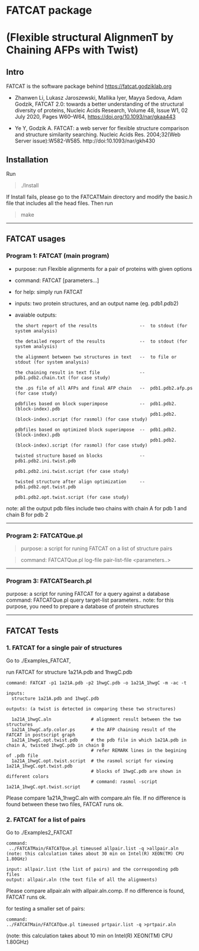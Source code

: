 # FATCAT package

# (Flexible structural AlignmenT by Chaining AFPs with Twist)

## Intro

FATCAT is the software package behind https://fatcat.godziklab.org

* Zhanwen Li, Lukasz Jaroszewski, Mallika Iyer, Mayya Sedova, Adam Godzik, FATCAT 2.0: towards a better understanding of the structural diversity of proteins, Nucleic Acids Research, Volume 48, Issue W1, 02 July 2020, Pages W60–W64, https://doi.org/10.1093/nar/gkaa443

* Ye Y, Godzik A. FATCAT: a web server for flexible structure comparison and structure similarity searching. Nucleic Acids Res. 2004;32(Web Server issue):W582-W585. http://doi:10.1093/nar/gkh430

## Installation 

Run 
>./Install

If Install fails, please go to the FATCATMain directory and modify the basic.h file that includes all the head files.
Then run 
>make


---

## FATCAT usages


### Program 1: FATCAT (main program)


- purpose: run Flexible alignments for a pair of proteins with given options
- command:  FATCAT [parameters...]
- for help: simply run FATCAT
- inputs:  two protein structures, and an output name (eg. pdb1.pdb2)
- avaiable outputs: 

      the short report of the results                --  to stdout (for system analysis)

      the detailed report of the results             --  to stdout (for system analysis)

      the alignment between two structures in text   --  to file or stdout (for system analysis)

      the chaining result in text file               --  pdb1.pdb2.chain.txt (for case study)

      the .ps file of all AFPs and final AFP chain   --  pdb1.pdb2.afp.ps (for case study)

      pdbfiles based on block superimpose            --  pdb1.pdb2.(block-index).pdb
                                                         pdb1.pdb2.(block-index).script (for rasmol) (for case study)

      pdbfiles based on optimized block superimpose  --  pdb1.pdb2.(block-index).pdb
                                                         pdb1.pdb2.(block-index).script (for rasmol) (for case study)

      twisted structure based on blocks              --  pdb1.pdb2.ini.twist.pdb
                                                         pdb1.pdb2.ini.twist.script (for case study)               

      twisted structure after align optimization     --  pdb1.pdb2.opt.twist.pdb
                                                         pdb1.pdb2.opt.twist.script (for case study)                



note: all the output pdb files include two chains with chain A for pdb 1 and chain B for pdb 2

----

### Program 2: FATCATQue.pl

>purpose: a script for runing FATCAT on a list of structure pairs 

>command: FATCATQue.pl log-file pair-list-file <parameters..>

----

### Program 3: FATCATSearch.pl

purpose: a script for runing FATCAT for a query against a database
command: FATCATQue.pl query target-list parameters..
note: for this purpose, you need to prepare a database of protein structures

---

##  FATCAT Tests

### 1. FATCAT for a single pair of structures

Go to ./Examples_FATCAT,

run FATCAT for structure 1a21A.pdb and 1hwgC.pdb 

    command: FATCAT -p1 1a21A.pdb -p2 1hwgC.pdb -o 1a21A_1hwgC -m -ac -t

    inputs: 
      structure 1a21A.pdb and 1hwgC.pdb

    outputs: (a twist is detected in comparing these two structures)

      1a21A_1hwgC.aln               # alignment result between the two structures
      1a21A_1hwgC.afp.color.ps      # the AFP chaining result of the FATCAT in postscript graph
      1a21A_1hwgC.opt.twist.pdb     # the pdb file in which 1a21A.pdb in chain A, twisted 1hwgC.pdb in chain B  
				                    # refer REMARK lines in the begining of .pdb file
      1a21A_1hwgC.opt.twist.script  # the rasmol script for viewing 1a21A_1hwgC.opt.twist.pdb 
				                    # blocks of 1hwgC.pdb are shown in different colors
				                    # command: rasmol -script 1a21A_1hwgC.opt.twist.script

Please compare 1a21A_1hwgC.aln with compare.aln file. 
If no difference is found between these two files, FATCAT runs ok.


### 2. FATCAT for a list of pairs

Go to ./Examples2_FATCAT

    command:
     ../FATCATMain/FATCATQue.pl timeused allpair.list -q >allpair.aln
    (note: this calculation takes about 30 min on Intel(R) XEON(TM) CPU 1.80GHz)

    input: allpair.list (the list of pairs) and the corresponding pdb files
    output: allpair.aln (the text file of all the alignments)

Please compare allpair.aln with allpair.aln.comp. If no difference is found, FATCAT runs ok.

for testing a smaller set of pairs:

    command:
    ../FATCATMain/FATCATQue.pl timeused prtpair.list -q >prtpair.aln
(note: this calculation takes about 10 min on Intel(R) XEON(TM) CPU 1.80GHz)
